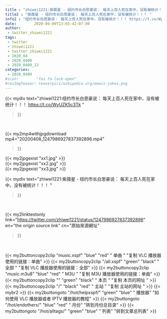 ```yaml
---
title : "zhiwei1221:紫薇星 - 纽约市长白思豪说： 每天上百人死在家中，没有被统计！！！ "
title2 : "紫薇星 - 纽约市长白思豪说： 每天上百人死在家中，没有被统计！！！ "
info2 : "纽约市长白思豪说： 每天上百人死在家中，没有被统计！！！ https://t.co/WyUZK5c3Tk "
date:        2020-04-09T13:03:42-07:00
author:
 - twitter_zhiwei1221
tags:
 - twitter
 - zhiwei1221
 - twitter_zhiwei1221
 - 2020_04
 - 2020_0409
 - 2020_0409_13
categories:
 - 2020_0409
#icon:        "fas fa-lock-open"
#resImgTeaser: teaserpics/wikipedia.org/emacs-jokes.png
---
```


{{< mydiv text="zhiwei1221:纽约市长白思豪说： 每天上百人死在家中，没有被统计！！！ https://t.co/WyUZK5c3Tk "
>}}
<br>


{{< my2mp4withjpgdownload mp4="20200408_1247986927837392896.mp4"
>}}

{{< my2jpgexist "xx1.jpg" >}}<br>
{{< my2jpgexist "xx2.jpg" >}}<br>
{{< my2jpgexist "xx3.jpg" >}}<br>



{{< mydiv text="zhiwei1221:紫薇星 - 纽约市长白思豪说： 每天上百人死在家中，没有被统计！！！ "
>}}
<br>

{{< my2linktextonly link="https://twitter.com/zhiwei1221/status/1247986927837392896"
en="the origin source link" cn="原始來源網址"
>}}


<br>

{{< my2buttoncopy2clip "music.xspf"        "blue"   "red"    " 单曲 "  "复制 VLC 播放器使用的链接：单曲" >}} {{< my2buttoncopy2clip "/all.xspf"         "green"  "black"  " 全部 "  "复制 VLC 播放器使用的链接：全部" >}} {{< my2buttoncopy2clip "music.m3u8"        "blue"   "red"    " M3U  "    "复制 M3U 播放器使用的链接：单曲" >}} {{< my2buttoncopy2clip ""                  "green"  "black"  " 本页 "    "复制 本页的网址 " >}} {{< my2buttoncopy2clip "/"                 "black"  "red"    " 主站 "    "复制 主站的网址 " >}} {{< mybr2 >}} {{< my2buttongoto      "/hot/helpxspf/"    "green"  "blue"   " 播放器" "如何使用 VLC 播放器或者 IPTV 播放器的教程" >}} {{< my2buttongoto      "/hot/endothers/"   "blue"   "red"    " 月份"   "转到月份总目录" >}} {{< my2buttongoto      "/hot/alltags/"     "green"  "blue"   " 列表"   "转到文章总列表" >}} 
